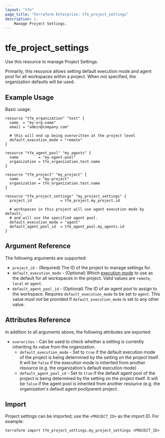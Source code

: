 ```yaml
---
layout: "tfe"
page_title: "Terraform Enterprise: tfe_project_settings"
description: |-
    Manage Project Settings.
---
```


# tfe_project_settings

Use this resource to manage Project Settings.

Primarily, this resource allows setting default execution mode and agent pool for all workspaces within a project. When not specified, the organization defaults will be used.

## Example Usage

Basic usage:

```hcl
resource "tfe_organization" "test" {
  name  = "my-org-name"
  email = "admin@company.com"

  # this will end up being overwritten at the project level
  default_execution_mode = "remote"
}

resource "tfe_agent_pool" "my_agents" {
  name         = "my-agent-pool"
  organization = tfe_organization.test.name
}

resource "tfe_project" "my_project" {
  name         = "my-project"
  organization = tfe_organization.test.name
}

resource "tfe_project_settings" "my_project_settings" {
  project_id             = tfe_project.my_project.id

  # workspaces in this project will use agent execution mode by default,
  # and will use the specified agent pool.
  default_execution_mode = "agent"
  default_agent_pool_id  = tfe_agent_pool.my_agents.id
}
```

## Argument Reference

The following arguments are supported:
* `project_id` - (Required) The ID of the project to manage settings for.
* `default_execution_mode` - (Optional) Which [execution mode](https://developer.hashicorp.com/terraform/cloud-docs/workspaces/settings#execution-mode)
  to use as the default for all workspaces in the project. Valid values are `remote`, `local` or `agent`.
* `default_agent_pool_id` - (Optional) The ID of an agent pool to assign to the workspace. Requires `default_execution_mode` to be set to `agent`. This value _must not_ be provided if `default_execution_mode` is set to any other value.

## Attributes Reference

In addition to all arguments above, the following attributes are exported:
* `overwrites` - Can be used to check whether a setting is currently inheriting its value from the organization.
  - `default_execution_mode` - Set to `true` if the default execution mode of the project is being determined by the setting on the project itself. It will be `false` if the execution mode is inherited from another resource (e.g. the organization's default execution mode)
  - `default_agent_pool_id` - Set to `true` if the default agent pool of the project is being determined by the setting on the project itself. It will be `false` if the agent pool is inherited from another resource (e.g. the organization's default agent pool)parent project.

## Import

Project settings  can be imported; use the `<PROJECT_ID>` as the import ID. For example:

```shell
terraform import tfe_project_settings.my_project_settings <PROJECT_ID>
```

